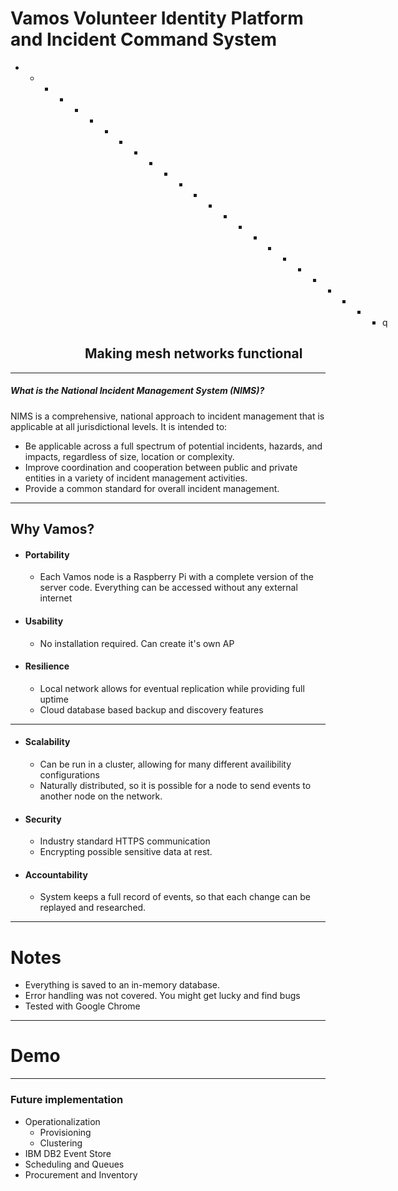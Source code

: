 <!-- $theme: gaia -->

# Vamos Volunteer Identity Platform and Incident Command System

- - - - - - - - - - - - - - - - - - - - - - - - - q

          ## Making mesh networks functional
---
##### What is the National Incident Management System (NIMS)? 

NIMS is a comprehensive, national approach to incident management that is applicable at all jurisdictional levels. It is intended to:
- Be applicable across a full spectrum of potential incidents, hazards, and impacts,
regardless of size, location or complexity.
- Improve coordination and cooperation between public and private entities in a variety of
incident management activities.
- Provide a common standard for overall incident management. 
          
---
## Why Vamos?

- #### Portability 
  - Each Vamos node is a Raspberry Pi with a complete version of the server code. Everything can be accessed without any external internet 
- #### Usability
  - No installation required. Can create it's own AP 
- #### Resilience
  - Local network allows for eventual replication while providing full uptime
  - Cloud database based backup and discovery features

---
- #### Scalability
  - Can be run in a cluster, allowing for many different availibility configurations  
  - Naturally distributed, so it is possible for a node to send events to another node on the network. 
- #### Security
  - Industry standard HTTPS communication
  - Encrypting possible sensitive data at rest. 
- #### Accountability
  - System keeps a full record of events, so that each change can be replayed and researched.


---
# Notes

- Everything is saved to an in-memory database.
- Error handling was not covered. You might get lucky and find bugs
- Tested with Google Chrome 
---
# Demo

---

### Future implementation

- Operationalization
	- Provisioning
	- Clustering
- IBM DB2 Event Store 	
- Scheduling and Queues 
- Procurement and Inventory 

